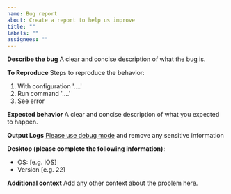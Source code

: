 ```yaml
---
name: Bug report
about: Create a report to help us improve
title: ""
labels: ""
assignees: ""
---
```


**Describe the bug**
A clear and concise description of what the bug is.

**To Reproduce**
Steps to reproduce the behavior:

1. With configuration '....'
2. Run command '....'
3. See error

**Expected behavior**
A clear and concise description of what you expected to happen.

**Output Logs**
[Please use debug mode](https://github.com/godaddy/vault-cert-finder#debugging) and remove any sensitive information

**Desktop (please complete the following information):**

- OS: [e.g. iOS]
- Version [e.g. 22]

**Additional context**
Add any other context about the problem here.
